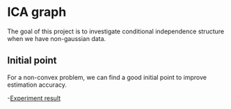 # ICA graph

The goal of this project is to investigate conditional independence structure when we have non-gaussian data.

## Initial point

For a non-convex problem, we can find a good initial point to improve estimation accuracy.

-[Experiment result](https://github.com/cl20813/ICA-graph/blob/78b961231a020caddc484191d0393e2c4e500c07/ICA_graph.pdf)


